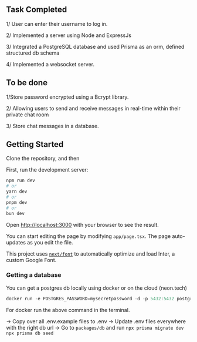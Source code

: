 ## Task Completed

1/ User can enter their username to log in.

2/ Implemented a server using Node and ExpressJs

3/ Integrated a PostgreSQL database and used Prisma as an orm, defined structured db schema

4/ Implemented a websocket server.

## To be done

1/Store password encrypted using a Bcrypt library.

2/ Allowing users to send and receive messages in real-time within their private chat room

3/ Store chat messages in a database.

## Getting Started

Clone the repository, and then

First, run the development server:

```bash
npm run dev
# or
yarn dev
# or
pnpm dev
# or
bun dev
```

Open [http://localhost:3000](http://localhost:3000) with your browser to see the result.

You can start editing the page by modifying `app/page.tsx`. The page auto-updates as you edit the file.

This project uses [`next/font`](https://nextjs.org/docs/basic-features/font-optimization) to automatically optimize and load Inter, a custom Google Font.

### Getting a database

You can get a postgres db locally using docker or on the cloud (neon.tech)

```jsx
docker run -e POSTGRES_PASSWORD=mysecretpassword -d -p 5432:5432 postgres
```

For docker run the above command in the terminal.

-> Copy over all .env.example files to .env
-> Update .env files everywhere with the right db url
-> Go to `packages/db` and run
`npx prisma migrate dev`
` npx prisma db seed`
